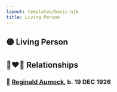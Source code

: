 ```yaml
---
layout: templates/basic.njk
title: Living Person
---
```

## 🟣 Living Person

## 👩‍❤️‍👨 Relationships

### 🔵 [Reginald Aumock](/people/6/62743185), b. 19 DEC 1926
